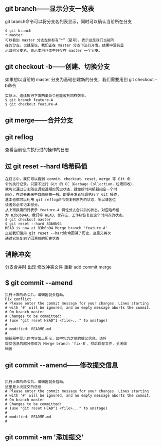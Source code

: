 
## git branch——显示分支一览表
git branch命令可以将分支名列表显示，同时可以确认当前所在分支
```
$ git branch
* master
可以看到 master 分支左侧标有“*”（星号），表示这是我们当前所
在的分支。也就是说，我们正在 master 分支下进行开发。结果中没有显
示其他分支名，表示本地仓库中只存在 master 一个分支。
```
## git checkout -b——创建、切换分支
如果想以当前的 master 分支为基础创建新的分支，我们需要用到 git checkout -b命令
```
实际上，连续执行下面两条命令也能收到同样效果。
$ git branch feature-A
$ git checkout feature-A
```
## git merge——合并分支
## git reflog 
查看当前仓库执行过的操作的日志
## 过 git reset --hard 哈希码值
```
在日志中，我们可以看到 commit、checkout、reset、merge 等 Git 命
令的执行记录。只要不进行 Git 的 GC（Garbage Collection，垃圾回收），
就可以通过日志随意调取近期的历史状态，就像给时间机器指定一个时
间点，在过去未来中自由穿梭一般。即便开发者错误执行了 Git 操作，
基本也都可以利用 git reflog命令恢复到原先的状态，所以请各位
读者务必牢记本部分。
从上面数第四行表示 feature-A 特性分支合并后的状态，对应哈希值
为 83b0b94A。我们将 HEAD、暂存区、工作树恢复到这个时间点的状态。
$ git checkout master
$ git reset --hard 83b0b94
HEAD is now at 83b0b94 Merge branch 'feature-A'
之前我们使用 git reset --hard命令回溯了历史，这里又再次
通过它恢复到了回溯前的历史状态
```
##  消除冲突
分支合并时 出现 修改冲突文件 重新 add commit merge
## $ git commit --amend
```
执行上面的命令后，编辑器就会启动。
Fix conflict
# Please enter the commit message for your changes. Lines starting
# with '#' will be ignored, and an empty message aborts the commit.
# On branch master
# Changes to be committed:
# (use "git reset HEAD^1 <file>..." to unstage)
#
# modified: README.md
#
编辑器中显示的内容如上所示，其中包含之前的提交信息。请将
提交信息的部分修改为 Merge branch 'fix-B'，然后保存文件，关闭编
辑器
```
## git commit --amend——修改提交信息 
```

执行上面的命令后，编辑器就会启动。
这里是上次提交的信息
# Please enter the commit message for your changes. Lines starting
# with '#' will be ignored, and an empty message aborts the commit.
# On branch master
# Changes to be committed:
# (use "git reset HEAD^1 <file>..." to unstage)
#
# modified: README.md
#
```
## git commit -am '添加提交'

